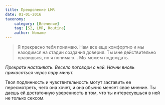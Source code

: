```yaml
---
title: Преодоление LMR
date: 01-01-2016
taxonomy:
    category: [Влечение]
	tag: [S2, LMR, Routine]
	author: Noname
---
```


> Я прекрасно тебя понимаю. Нам все еще комфортно и мы находимся на стадии создания доверия. Ты мне действительно нравишься, но я понимаю... Мы можем подождать.

*Прекрати настаивать. Весело поговори с ней. Начни вновь прикасаться через пару минут.*

Твоя подлинность и чувствительность могут заставить ее пересмотреть, чего она хочет, и она обычно меняет свое мнение. Ты даешь ей достаточную уверенность в том, что ты интересуешься в ней не только сексом.